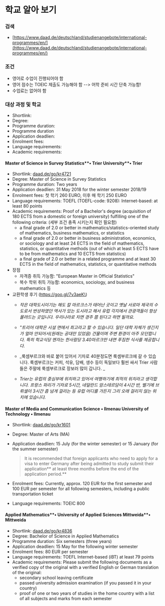 # 학교 알아 보기

### 검색

* [https://www.daad.de/deutschland/studienangebote/international-programmes/en/](https://www.daad.de/deutschland/studienangebote/international-programmes/en/)

### 조건

* 영어로 수업이 진행되어야 함
* 영어 점수는 TOEIC 제출도 가능해야 함 --&gt; 어학 준비 시간 단축 가능함!
* 수업료는 없어야 함

### 대상 과정 및 학교

* Shortlink: 
* Degree: 
* Programme duration:
* Programme duration
* Application deadlien: 
* Enrolment fees:
* Language requirements: 
* Academic requirements: 

#### 

#### Master of Science in Survey Statistics**• Trier University**• Trier

* Shortlink: [daad.de/go/kr4721](https://daad.de/go/kr4721)
* Degree: Master of Science in Survey Statistics
* Programme duration: Two years
* Application deadlien: 31 May 2018 for the winter semester 2018/19 
* Enrolment fees: 첫 학기 260 EURO, 이후 매 학기 250 EURO
* Language requirements: TOEFL \(TOEFL-code: 9208\): Internet-based: at least 80 points
* Academic requirements: Proof of a Bachelor's degree \(acquisition of 180 ECTS from a domestic or foreign university\) fulfilling one of the following criteria: \(세부 조건 충족 시키는지 확인 필요함\)
  * a final grade of 2.0 or better in mathematics/statistics-oriented study of mathematics, business mathematics, or statistics
  * a final grade of 2.0 or better in business administration, economics, or sociology and at least 24 ECTS in the field of mathematics, statistics, or quantitative methods \(out of which at least 5 ECTS have to be from mathematics and 10 ECTS from statistics\)
  * a final grade of 2.0 or better in a related programme and at least 30 ECTS in the field of mathematics, statistics, or quantitative methods
* 장점
  * 자격증 취득 가능함: "European Master in Official Statistics"
  * 복수 학위 취득 가능함: economics, sociology, and business mathematics 등
* 교환학생 후기 \(https://goo.gl/7v3aeK\)
  * _작은 대학도시이기는 해도 칼 마르크스가 태어난 곳이고 옛날 서로마 제국의 수도로서 번성하였던 역사가 있는 도시라고 해서 유럽 각지에서 관광객들이 항상 몰려드는 곳입니다. 우리나라로 치면 경주 쯤 된다고 하면 될까요._

  * _"트리어 대학은 시설 면에서 최고라고 할 수 있습니다. 일단 대학 자체가 생긴지가 얼마 안되어서\(원래는 공대만 있었음\) 건물이며 주변 환경이 아주 모던합니다. 특히 학교식당 멘자는 한사람당 3.40마르크만 내면 푸짐한 식사를 제공합니다._

  * _룩셈부르크와 바로 붙어 있어서 기차로 40분정도면 룩셈부르크에 갈 수 있습니다. 룩셈부르크는 커피, 석유, 담배, 생수 등이 독일보다 훨씬 싸서 Trier 사람들은 주말에 룩셈부르크로 장보러 많이 갑니다. _

  * _Trier는 유럽의 중심부에 위치하고 있어서 여행하기에 최적의 위치라고 생각합니다. 프랑스 파리가 기차로 5시간, 네덜란드 암스테르담이 4시간 반, 벨기에 브뤼셀이 3시간 좀 넘게 걸리는 등 유럽 어디를 가든지 그리 오래 걸리지 않는 위치에 있습니다._

#### Master of Media and Communication Science • Ilmenau University of Technology • Ilmenau

* Shortlink: [daad.de/go/kr1601](https://daad.de/go/kr1601)
* Degree: Master of Arts \(MA\)
* Application deadlien: 15 July \(for the winter semester\) or 15 January \(for the summer semester\)

  > It is recommended that foreign applicants who need to apply for a visa to enter Germany after being admitted to study submit their application** at least three months before the end of the application period.**

* Enrolment fees: Currently, approx. 120 EUR for the first semester and 100 EUR per semester for all following semesters, including a public transportation ticket

* Language requirements: TOEIC 800

#### Applied Mathematics**• University of Applied Sciences Mittweida**• Mittweida

* Shortlink: [daad.de/go/kr4836](https://daad.de/go/kr4836)
* Degree: Bachelor of Science in Applied Mathematics
* Programme duration: Six semesters \(three years\)
* Application deadlien: 15 May for the following winter semester
* Enrolment fees: 80 EUR per semester
* Language requirements: TOEFL Internet-based \(iBT\) at least 79 points
* Academic requirements: Please submit the following documents as a verified copy of the original with a verified English or German translation of the original:
  * secondary school leaving certificate
  * passed university admission examination \(if you passed it in your country\)
  * proof of one or two years of studies in the home country with a list of all subjects and marks from each semester



